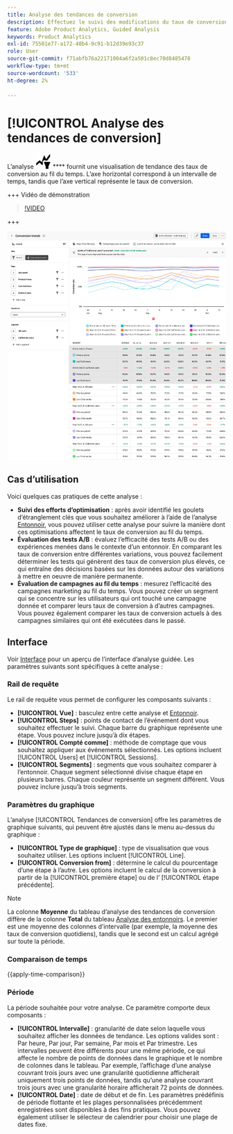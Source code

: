 ```yaml
---
title: Analyse des tendances de conversion
description: Effectuez le suivi des modifications du taux de conversion au fil du temps.
feature: Adobe Product Analytics, Guided Analysis
keywords: Product Analytics
exl-id: 75501e77-a172-48b4-9c91-b12d39e93c37
role: User
source-git-commit: f71abfb76a22171004a6f2a501c8ec70d8485478
workflow-type: tm+mt
source-wordcount: '533'
ht-degree: 2%

---
```


# [!UICONTROL Analyse des tendances de conversion]

L’analyse ![Tendances de conversion](/help/assets/icons/ConversionTrends.svg) **** fournit une visualisation de tendance des taux de conversion au fil du temps. L’axe horizontal correspond à un intervalle de temps, tandis que l’axe vertical représente le taux de conversion.

+++ Vidéo de démonstration

>[!VIDEO](https://video.tv.adobe.com/v/3421662/?learn=on)

+++

![Comparaison des tendances de conversion](../assets/conversion-trends-compare.png)

## Cas d’utilisation

Voici quelques cas pratiques de cette analyse :

* **Suivi des efforts d’optimisation** : après avoir identifié les goulets d’étranglement clés que vous souhaitez améliorer à l’aide de l’analyse [Entonnoir](funnel.md), vous pouvez utiliser cette analyse pour suivre la manière dont ces optimisations affectent le taux de conversion au fil du temps.
* **Évaluation des tests A/B** : évaluez l’efficacité des tests A/B ou des expériences menées dans le contexte d’un entonnoir. En comparant les taux de conversion entre différentes variations, vous pouvez facilement déterminer les tests qui génèrent des taux de conversion plus élevés, ce qui entraîne des décisions basées sur les données autour des variations à mettre en oeuvre de manière permanente.
* **Évaluation de campagnes au fil du temps** : mesurez l’efficacité des campagnes marketing au fil du temps. Vous pouvez créer un segment qui se concentre sur les utilisateurs qui ont touché une campagne donnée et comparer leurs taux de conversion à d’autres campagnes. Vous pouvez également comparer les taux de conversion actuels à des campagnes similaires qui ont été exécutées dans le passé.

## Interface

Voir [Interface](../overview.md#interface) pour un aperçu de l’interface d’analyse guidée. Les paramètres suivants sont spécifiques à cette analyse :

### Rail de requête

Le rail de requête vous permet de configurer les composants suivants :

* **[!UICONTROL Vue]** : basculez entre cette analyse et [Entonnoir](funnel.md).
* **[!UICONTROL Steps]** : points de contact de l’événement dont vous souhaitez effectuer le suivi. Chaque barre du graphique représente une étape. Vous pouvez inclure jusqu’à dix étapes.
* **[!UICONTROL Compté comme]** : méthode de comptage que vous souhaitez appliquer aux événements sélectionnés. Les options incluent [!UICONTROL Users] et [!UICONTROL Sessions].
* **[!UICONTROL Segments]** : segments que vous souhaitez comparer à l’entonnoir. Chaque segment sélectionné divise chaque étape en plusieurs barres. Chaque couleur représente un segment différent. Vous pouvez inclure jusqu’à trois segments.

### Paramètres du graphique

L’analyse [!UICONTROL Tendances de conversion] offre les paramètres de graphique suivants, qui peuvent être ajustés dans le menu au-dessus du graphique :

* **[!UICONTROL Type de graphique]** : type de visualisation que vous souhaitez utiliser. Les options incluent [!UICONTROL Line].
* **[!UICONTROL Conversion from]** : détermine le calcul du pourcentage d’une étape à l’autre. Les options incluent le calcul de la conversion à partir de la [!UICONTROL première étape] ou de l’ [!UICONTROL étape précédente].

>[!NOTE]
>
>La colonne **Moyenne** du tableau d’analyse des tendances de conversion diffère de la colonne **Total** du tableau [Analyse des entonnoirs](funnel.md). Le premier est une moyenne des colonnes d’intervalle (par exemple, la moyenne des taux de conversion quotidiens), tandis que le second est un calcul agrégé sur toute la période.

### Comparaison de temps

{{apply-time-comparison}}


### Période

La période souhaitée pour votre analyse. Ce paramètre comporte deux composants :

* **[!UICONTROL Intervalle]** : granularité de date selon laquelle vous souhaitez afficher les données de tendance. Les options valides sont : Par heure, Par jour, Par semaine, Par mois et Par trimestre. Les intervalles peuvent être différents pour une même période, ce qui affecte le nombre de points de données dans le graphique et le nombre de colonnes dans le tableau. Par exemple, l’affichage d’une analyse couvrant trois jours avec une granularité quotidienne afficherait uniquement trois points de données, tandis qu’une analyse couvrant trois jours avec une granularité horaire afficherait 72 points de données.
* **[!UICONTROL Date]** : date de début et de fin. Les paramètres prédéfinis de période flottante et les plages personnalisées précédemment enregistrées sont disponibles à des fins pratiques. Vous pouvez également utiliser le sélecteur de calendrier pour choisir une plage de dates fixe.
